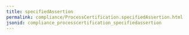 ```yaml
---
title: specifiedAssertion
permalink: compliance/ProcessCertification.specifiedAssertion.html
jsonid: compliance_processcertification_specifiedassertion
---
```

